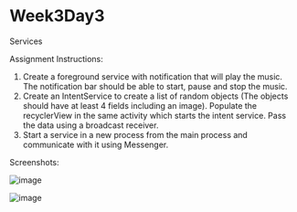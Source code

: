 # Week3Day3
Services

Assignment Instructions:
1. Create a foreground service with notification that will play the music. The notification bar should be able to start, pause and stop the music.
2. Create an IntentService to create a list of random objects (The objects should have at least 4 fields including an image). Populate the recyclerView in the same activity which starts the intent service. Pass the data using a broadcast receiver.
3. Start a service in a new process from the main process and communicate with it using Messenger.

Screenshots:

![image](https://user-images.githubusercontent.com/44408528/48177431-86fcc980-e2e2-11e8-9c7f-7048d49f93d6.png)

![image](https://user-images.githubusercontent.com/44408528/48177420-751b2680-e2e2-11e8-9b40-dab54aa40fe4.png)
